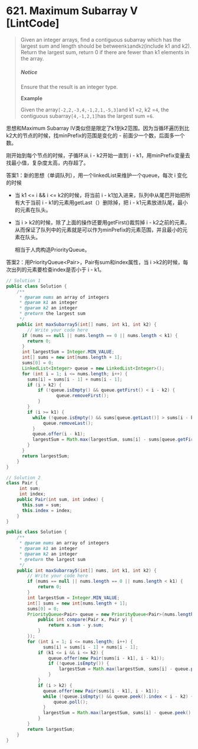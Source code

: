 # 621. Maximum Subarray V \[LintCode\]

> Given an integer arrays, find a contiguous subarray which has the largest sum and length should be between`k1`and`k2`\(include k1 and k2\).  
> Return the largest sum, return 0 if there are fewer than k1 elements in the array.
>
> ##### Notice
>
> Ensure that the result is an integer type.
>
> **Example**
>
> Given the array`[-2,2,-3,4,-1,2,1,-5,3]`and k1 =`2`, k2 =`4`, the contiguous subarray`[4,-1,2,1]`has the largest sum =`6`.

思想和Maximum Subarray IV类似但是限定了k1到k2范围。因为当循环遍历到比k2大的节点的时候，找minPrefix的范围是变化的 - 前面少一个数，后面多一个数。

刚开始到每个节点的时候，子循环从 i - k2开始一直到 i - k1，用minPrefix变量去找最小值，复杂度太高，内存超了。

答案1：新的思想（单调队列），用一个linkedList来维护一个queue，每次 i 变化的时候

* 当 k1 &lt;= i && i &lt;= k2的时候，将当前 i - k1加入进来，队列中从尾巴开始把所有大于当前 i - k1的元素用getLast（）删除掉，把 i - k1元素放进队尾，最小的元素在队头。

* 当 i &gt; k2的时候，除了上面的操作还要用getFirst\(\)裁剪掉 i - k2之前的元素， 从而保证了队列中的元素就是可以作为minPrefix的元素范围，并且最小的元素在队头。

  相当于人肉构造PriorityQueue。

答案2：用PriorityQueue&lt;Pair&gt;，Pair有sum和index属性，当 i &gt;k2的时候，每次出列的元素要检查index是否小于 i - k1。

```java
// Solution 1
public class Solution {
    /**
     * @param nums an array of integers
     * @param k1 an integer
     * @param k2 an integer
     * @return the largest sum
     */
    public int maxSubarray5(int[] nums, int k1, int k2) {
        // Write your code here
      if (nums == null || nums.length == 0 || nums.length < k1) {
        return 0;
      }
      int largestSum = Integer.MIN_VALUE;
      int[] sums = new int[nums.length + 1];
      sums[0] = 0;
      LinkedList<Integer> queue = new LinkedList<Integer>();
      for (int i = 1; i <= nums.length; i++) {
        sums[i] = sums[i - 1] + nums[i - 1];
        if (i > k2) {
            if (!queue.isEmpty() && queue.getFirst() < i - k2) {
                   queue.removeFirst();
            }
        }
        if (i >= k1) {
          while (!queue.isEmpty() && sums[queue.getLast()] > sums[i - k1]) {
              queue.removeLast();
          }
          queue.offer(i - k1);
          largestSum = Math.max(largestSum, sums[i] - sums[queue.getFirst()]);
        }
      }
      return largestSum;
    }
}

// Solution 2
class Pair {
     int sum;
     int index;
    public Pair(int sum, int index) {
      this.sum = sum;
      this.index = index;
    }
}

public class Solution {
    /**
     * @param nums an array of integers
     * @param k1 an integer
     * @param k2 an integer
     * @return the largest sum
     */
    public int maxSubarray5(int[] nums, int k1, int k2) {
        // Write your code here
        if (nums == null || nums.length == 0 || nums.length < k1) {
            return 0;
        }
        int largestSum = Integer.MIN_VALUE;
        int[] sums = new int[nums.length + 1];
        sums[0] = 0;
        PriorityQueue<Pair> queue = new PriorityQueue<Pair>(nums.length, new Comparator<Pair>(){
            public int compare(Pair x, Pair y) {
                return x.sum - y.sum;
            }
        });
        for (int i = 1; i <= nums.length; i++) {
              sums[i] = sums[i - 1] + nums[i - 1];
            if (k1 <= i && i <= k2) {
                queue.offer(new Pair(sums[i - k1], i - k1));
                if (!queue.isEmpty()) {
                    largestSum = Math.max(largestSum, sums[i] - queue.peek().sum); 
                } 
            }
            if (i > k2) {
              queue.offer(new Pair(sums[i - k1], i - k1));    
              while (!queue.isEmpty() && queue.peek().index < i - k2) {
                  queue.poll();
              }
              largestSum = Math.max(largestSum, sums[i] - queue.peek().sum); 
            }                
        }
        return largestSum;
    }
}
```



